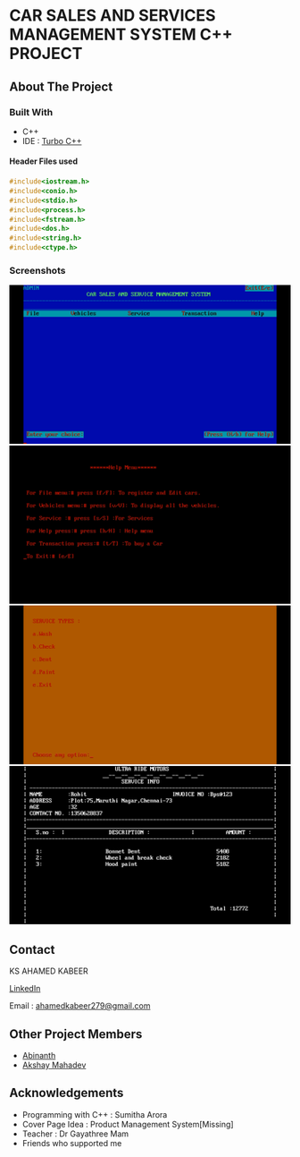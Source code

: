 # CAR SALES AND SERVICES MANAGEMENT SYSTEM C++ PROJECT

## About The Project
### Built With
* C++
* IDE : [Turbo C++](https://developerinsider.co/download-turbo-c-for-windows-7-8-8-1-and-windows-10-32-64-bit-full-screen/)
#### Header Files used
```cpp
#include<iostream.h>
#include<conio.h>
#include<stdio.h>
#include<process.h>
#include<fstream.h>
#include<dos.h>
#include<string.h>
#include<ctype.h>
```
### Screenshots
![Cover](images/Cover.png)
![Cover](images/Help.png)
![Cover](images/service.png)
![Cover](images/Bill.png)


<!-- CONTACT -->
## Contact
KS AHAMED KABEER 

[LinkedIn](https://www.linkedin.com/public-profile/settings?trk=d_flagship3_profile_self_view_public_profile&lipi=urn%3Ali%3Apage%3Ad_flagship3_profile_self_edit_top_card%3B7ENY2z0sTxGYiKpY8NQTag%3D%3D)

Email : ahamedkabeer279@gmail.com

## Other Project Members

* [Abinanth](https://www.instagram.com/abinanth05/)
* [Akshay Mahadev](#)

## Acknowledgements
* Programming with C++ : Sumitha Arora
* Cover Page Idea : Product Management System[Missing]
* Teacher : Dr Gayathree Mam
* Friends who supported me





<!-- MARKDOWN LINKS & IMAGES -->
<!-- https://www.markdownguide.org/basic-syntax/#reference-style-links -->
[contributors-shield]: https://img.shields.io/github/contributors/othneildrew/Best-README-Template.svg?style=for-the-badge
[contributors-url]: https://github.com/othneildrew/Best-README-Template/graphs/contributors
[forks-shield]: https://img.shields.io/github/forks/othneildrew/Best-README-Template.svg?style=for-the-badge
[forks-url]: https://github.com/othneildrew/Best-README-Template/network/members
[stars-shield]: https://img.shields.io/github/stars/othneildrew/Best-README-Template.svg?style=for-the-badge
[stars-url]: https://github.com/othneildrew/Best-README-Template/stargazers
[issues-shield]: https://img.shields.io/github/issues/othneildrew/Best-README-Template.svg?style=for-the-badge
[issues-url]: https://github.com/othneildrew/Best-README-Template/issues
[license-shield]: https://img.shields.io/github/license/othneildrew/Best-README-Template.svg?style=for-the-badge
[license-url]: https://github.com/othneildrew/Best-README-Template/blob/master/LICENSE.txt
[linkedin-shield]: https://img.shields.io/badge/-LinkedIn-black.svg?style=for-the-badge&logo=linkedin&colorB=555
[linkedin-url]: https://linkedin.com/in/othneildrew
[product-screenshot]: images/screenshot.png
